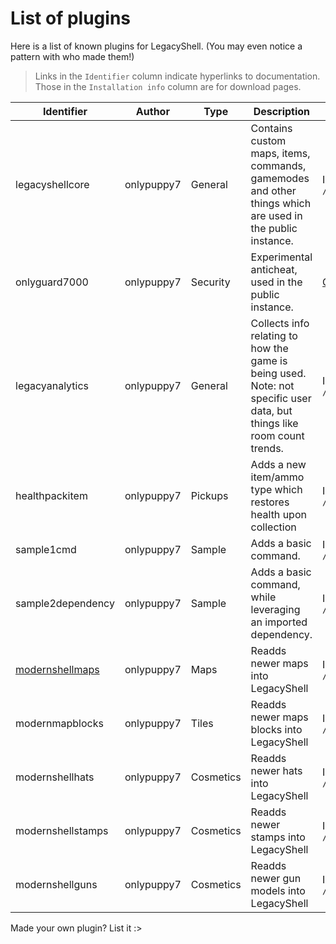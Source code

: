 # List of plugins

Here is a list of known plugins for LegacyShell. (You may even notice a pattern with who made them!)

> Links in the `Identifier` column indicate hyperlinks to documentation. Those in the `Installation info` column are for download pages.

|Identifier|Author|Type|Description|Installation info|
|-|-|-|-|-|
|legacyshellcore|onlypuppy7|General|Contains custom maps, items, commands, gamemodes and other things which are used in the public instance.|Included in `/plugins_default`|
|onlyguard7000|onlypuppy7|Security|Experimental anticheat, used in the public instance.|[Currently private](https://github.com/onlypuppy7/OnlyGuard7000)|
|legacyanalytics|onlypuppy7|General|Collects info relating to how the game is being used.<br>Note: not specific user data, but things like room count trends.|Included in `/plugins_default`|
|healthpackitem|onlypuppy7|Pickups|Adds a new item/ammo type which restores health upon collection|Included in `/plugins_default`|
|sample1cmd|onlypuppy7|Sample|Adds a basic command.|Included in `/plugins_samples`|
|sample2dependency|onlypuppy7|Sample|Adds a basic command, while leveraging an imported dependency.|Included in `/plugins_samples`|
|[modernshellmaps](./Plugin%20Docs/modernshellmaps/info.html)|onlypuppy7|Maps|Readds newer maps into LegacyShell|Included in `/plugins_samples`|
|modernmapblocks|onlypuppy7|Tiles|Readds newer maps blocks into LegacyShell|Included in `/plugins_default`|
|modernshellhats|onlypuppy7|Cosmetics|Readds newer hats into LegacyShell|Included in `/plugins_default`|
|modernshellstamps|onlypuppy7|Cosmetics|Readds newer stamps into LegacyShell|Included in `/plugins_default`|
|modernshellguns|onlypuppy7|Cosmetics|Readds newer gun models into LegacyShell|Included in `/plugins_default`|

Made your own plugin? List it :>